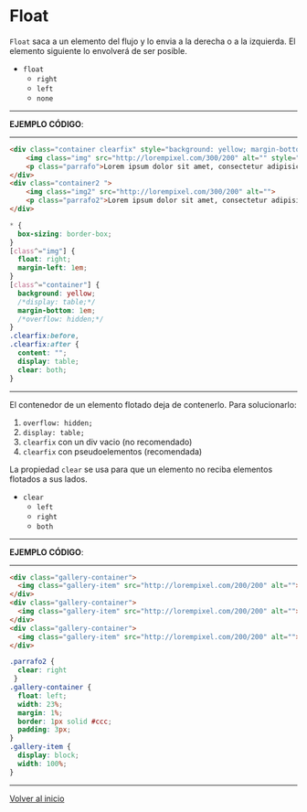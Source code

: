 # Float

`Float` saca a un elemento del flujo y lo envia a la derecha o a la izquierda. El elemento siguiente lo envolverá de ser posible.

* `float`
    * `right`
    * `left`
    * `none`

---------------------------------------------------------------------------

**EJEMPLO CÓDIGO**: 

---------------------------------------------------------------------------

```html
<div class="container clearfix" style="background: yellow; margin-bottom: 1em;">
    <img class="img" src="http://lorempixel.com/300/200" alt="" style="loat: right; margin-left: 1em;">
    <p class="parrafo">Lorem ipsum dolor sit amet, consectetur adipisicing elit. Eaque unde itaque eveniet quis, nisi perspiciatis minima repudiandae, sint qui accusantium! Perferendis commodi illo nesciunt voluptatum repellat saepe, iusto tenetur ab.</p>
</div>
<div class="container2 ">
    <img class="img2" src="http://lorempixel.com/300/200" alt="">
    <p class="parrafo2">Lorem ipsum dolor sit amet, consectetur adipisicing elit. Eaque unde itaque eveniet quis, nisi perspiciatis minima repudiandae, sint qui accusantium! Perferendis commodi illo nesciunt voluptatum repellat saepe, iusto tenetur ab.</p>
</div>
```
```css
* {
  box-sizing: border-box;
}
[class^="img"] {
  float: right;
  margin-left: 1em;
}
[class^="container"] {
  background: yellow;
  /*display: table;*/
  margin-bottom: 1em;
  /*overflow: hidden;*/
}
.clearfix:before,
.clearfix:after {
  content: "";
  display: table;
  clear: both;
}
```

---------------------------------------------------------------------------

El contenedor de un elemento flotado deja de contenerlo. Para solucionarlo:
1. `overflow: hidden;`
2. `display: table;`
3. `clearfix` con un div vacio (no recomendado)
4. `clearfix` con pseudoelementos (recomendada)

La propiedad `clear` se usa para que un elemento no reciba elementos flotados a sus lados.
* `clear`
    * `left`
    * `right`
    * `both`

---------------------------------------------------------------------------

**EJEMPLO CÓDIGO**: 

---------------------------------------------------------------------------

```html
<div class="gallery-container">
  <img class="gallery-item" src="http://lorempixel.com/200/200" alt="">
</div>
<div class="gallery-container">
  <img class="gallery-item" src="http://lorempixel.com/200/200" alt="">
</div>
<div class="gallery-container">
  <img class="gallery-item" src="http://lorempixel.com/200/200" alt="">
</div>
```
```css
.parrafo2 {
  clear: right
 }
.gallery-container {
  float: left;
  width: 23%;
  margin: 1%;
  border: 1px solid #ccc;
  padding: 3px;
}
.gallery-item {
  display: block;
  width: 100%;
}
```

---------------------------------------------------------------------------

[Volver al inicio](#-OverFlow)